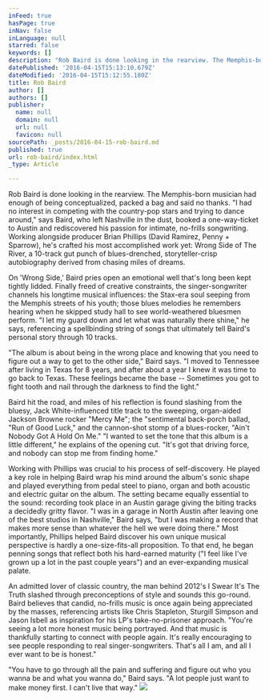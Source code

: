 ```yaml
---
inFeed: true
hasPage: true
inNav: false
inLanguage: null
starred: false
keywords: []
description: "Rob Baird is done looking in the rearview. The Memphis-born musician had enough of being conceptualized, packed a bag and said no thanks. “I had no interest in competing with the country-pop stars and trying to dance around,” says Baird, who left Nashville in the dust, booked a one-way-ticket to Austin and rediscovered his passion for intimate, no-frills songwriting. Working alongside producer Brian Phillips (David Ramirez, Penny + Sparrow), he’s crafted his most accomplished work yet: Wrong Side of The River, a 10-track gut punch of blues-drenched, storyteller-crisp autobiography derived from chasing miles of dreams.\_"
datePublished: '2016-04-15T15:13:10.679Z'
dateModified: '2016-04-15T15:12:55.180Z'
title: Rob Baird
author: []
authors: []
publisher:
  name: null
  domain: null
  url: null
  favicon: null
sourcePath: _posts/2016-04-15-rob-baird.md
published: true
url: rob-baird/index.html
_type: Article

---
```

Rob Baird is done looking in the rearview. The Memphis-born musician had enough of being conceptualized, packed a bag and said no thanks. "I had no interest in competing with the country-pop stars and trying to dance around," says Baird, who left Nashville in the dust, booked a one-way-ticket to Austin and rediscovered his passion for intimate, no-frills songwriting. Working alongside producer Brian Phillips (David Ramirez, Penny + Sparrow), he's crafted his most accomplished work yet: Wrong Side of The River, a 10-track gut punch of blues-drenched, storyteller-crisp autobiography derived from chasing miles of dreams. 

On 'Wrong Side,' Baird pries open an emotional well that's long been kept tightly lidded. Finally freed of creative constraints, the singer-songwriter channels his longtime musical influences: the Stax-era soul seeping from the Memphis streets of his youth; those blues melodies he remembers hearing when he skipped study hall to see world-weathered bluesmen perform. "I let my guard down and let what was naturally there shine," he says, referencing a spellbinding string of songs that ultimately tell Baird's personal story through 10 tracks. 

"The album is about being in the wrong place and knowing that you need to figure out a way to get to the other side," Baird says. "I moved to Tennessee after living in Texas for 8 years, and after about a year I knew it was time to go back to Texas. These feelings became the base -- Sometimes you got to fight tooth and nail through the darkness to find the light."

Baird hit the road, and miles of his reflection is found slashing from the bluesy, Jack White-influenced title track to the sweeping, organ-aided Jackson Browne rocker "Mercy Me"; the "sentimental back-porch ballad, "Run of Good Luck," and the cannon-shot stomp of a blues-rocker, "Ain't Nobody Got A Hold On Me." "I wanted to set the tone that this album is a little different," he explains of the opening cut. "It's got that driving force, and nobody can stop me from finding home." 

Working with Phillips was crucial to his process of self-discovery. He played a key role in helping Baird wrap his mind around the album's sonic shape and played everything from pedal steel to piano, organ and both acoustic and electric guitar on the album. The setting became equally essential to the sound: recording took place in an Austin garage giving the biting tracks a decidedly gritty flavor. "I was in a garage in North Austin after leaving one of the best studios in Nashville," Baird says, "but I was making a record that makes more sense than whatever the hell we were doing there." Most importantly, Phillips helped Baird discover his own unique musical perspective is hardly a one-size-fits-all proposition. To that end, he began penning songs that reflect both his hard-earned maturity ("I feel like I've grown up a lot in the past couple years") and an ever-expanding musical palate. 

An admitted lover of classic country, the man behind 2012's I Swear It's The Truth slashed through preconceptions of style and sounds this go-round. Baird believes that candid, no-frills music is once again being appreciated by the masses, referencing artists like Chris Stapleton, Sturgill Simpson and Jason Isbell as inspiration for his LP's take-no-prisoner approach. "You're seeing a lot more honest music being portrayed. And that music is thankfully starting to connect with people again. It's really encouraging to see people responding to real singer-songwriters. That's all I am, and all I ever want to be is honest." 

"You have to go through all the pain and suffering and figure out who you wanna be and what you wanna do," Baird says. "A lot people just want to make money first. I can't live that way."
![](https://the-grid-user-content.s3-us-west-2.amazonaws.com/176ddf70-6ad4-4159-9a2b-32d86ce58842.jpg)